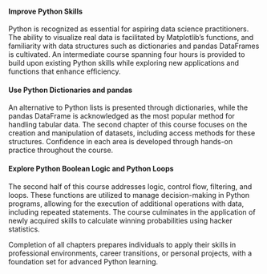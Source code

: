 #### Improve Python Skills

Python is recognized as essential for aspiring data science practitioners. The ability to visualize real data is facilitated by Matplotlib’s functions, and familiarity with data structures such as dictionaries and pandas DataFrames is cultivated. An intermediate course spanning four hours is provided to build upon existing Python skills while exploring new applications and functions that enhance efficiency.

#### Use Python Dictionaries and pandas

An alternative to Python lists is presented through dictionaries, while the pandas DataFrame is acknowledged as the most popular method for handling tabular data. The second chapter of this course focuses on the creation and manipulation of datasets, including access methods for these structures. Confidence in each area is developed through hands-on practice throughout the course.

#### Explore Python Boolean Logic and Python Loops

The second half of this course addresses logic, control flow, filtering, and loops. These functions are utilized to manage decision-making in Python programs, allowing for the execution of additional operations with data, including repeated statements. The course culminates in the application of newly acquired skills to calculate winning probabilities using hacker statistics. 

Completion of all chapters prepares individuals to apply their skills in professional environments, career transitions, or personal projects, with a foundation set for advanced Python learning.